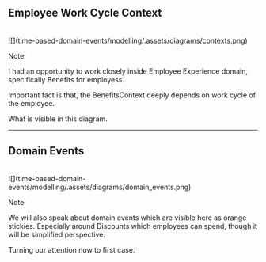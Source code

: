 ## Employee Work Cycle Context

</br>
![](time-based-domain-events/modelling/.assets/diagrams/contexts.png)

Note:

I had an opportunity to work closely inside Employee Experience domain, specifically Benefits for employess.

Important fact is that, the BenefitsContext deeply depends on work cycle of the employee.

What is visible in this diagram.

---
## Domain Events
</br>
![](time-based-domain-events/modelling/.assets/diagrams/domain_events.png)

Note:

We will also speak about domain events which are visible here as orange stickies.
Especially around Discounts which employees can spend, though it will be simplified perspective.

Turning our attention now to first case.